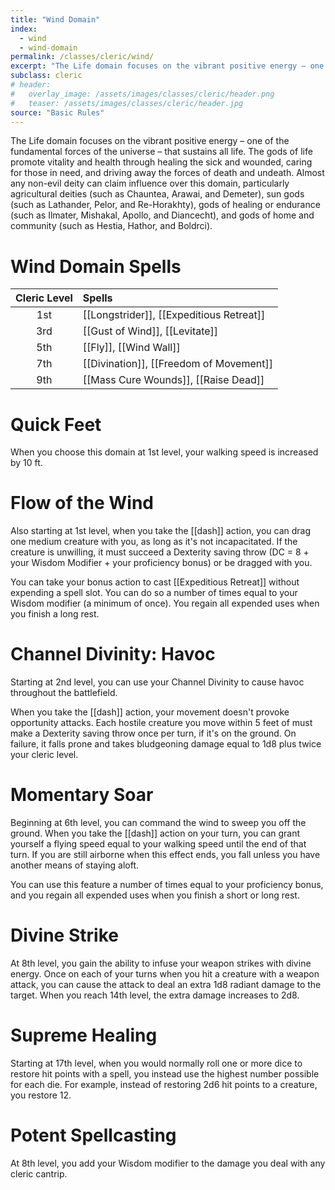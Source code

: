 ```yaml
---
title: "Wind Domain"
index:
  - wind
  - wind-domain
permalink: /classes/cleric/wind/
excerpt: "The Life domain focuses on the vibrant positive energy – one of the fundamental forces of the universe – that sustains all life. The gods of life promote vitality and health through healing the sick and wounded, caring for those in need, and driving away the forces of death and undeath."
subclass: cleric
# header:
#   overlay_image: /assets/images/classes/cleric/header.png
#   teaser: /assets/images/classes/cleric/header.jpg
source: "Basic Rules"
---
```

The Life domain focuses on the vibrant positive energy – one of the fundamental forces of the universe – that sustains all life. The gods of life promote vitality and health through healing the sick and wounded, caring for those in need, and driving away the forces of death and undeath. Almost any non-evil deity can claim influence over this domain, particularly agricultural deities (such as Chauntea, Arawai, and Demeter), sun gods (such as Lathander, Pelor, and Re-Horakhty), gods of healing or endurance (such as Ilmater, Mishakal, Apollo, and Diancecht), and gods of home and community (such as Hestia, Hathor, and Boldrci).

# Wind Domain Spells

| Cleric Level | Spells                              |
| :----------: | :---------------------------------- |
| 1st | [[Longstrider]], [[Expeditious Retreat]]             |
| 3rd | [[Gust of Wind]], [[Levitate]] |
| 5th |	[[Fly]], [[Wind Wall]]             |
| 7th | [[Divination]], [[Freedom of Movement]]        |
| 9th | [[Mass Cure Wounds]], [[Raise Dead]]         |

# Quick Feet
When you choose this domain at 1st level, your walking speed is increased by 10 ft.

# Flow of the Wind
Also starting at 1st level, when you take the [[dash]] action, you can drag one medium creature with you, as long as it's not incapacitated. If the creature is unwilling, it must succeed a Dexterity saving throw (DC = 8 + your Wisdom Modifier + your proficiency bonus) or be dragged with you.

You can take your bonus action to cast [[Expeditious Retreat]] without expending a spell slot. You can do so a number of times equal to your Wisdom modifier (a minimum of once). You regain all expended uses when you finish a long rest.

# Channel Divinity: Havoc
Starting at 2nd level, you can use your Channel Divinity to cause havoc throughout the battlefield.

When you take the [[dash]] action, your movement doesn't provoke opportunity attacks. Each hostile creature you move within 5 feet of must make a Dexterity saving throw once per turn, if it's on the ground. On failure, it falls prone and takes bludgeoning damage equal to 1d8 plus twice your cleric level. 

# Momentary Soar
Beginning at 6th level, you can command the wind to sweep you off the ground. When you take the [[dash]] action on your turn, you can grant yourself a flying speed equal to your walking speed until the end of that turn. If you are still airborne when this effect ends, you fall unless you have another means of staying aloft.

You can use this feature a number of times equal to your proficiency bonus, and you regain all expended uses when you finish a short or long rest.

# Divine Strike
At 8th level, you gain the ability to infuse your weapon strikes with divine energy. Once on each of your turns when you hit a creature with a weapon attack, you can cause the attack to deal an extra 1d8 radiant damage to the target. When you reach 14th level, the extra damage increases to 2d8.

# Supreme Healing
Starting at 17th level, when you would normally roll one or more dice to restore hit points with a spell, you instead use the highest number possible for each die. For example, instead of restoring 2d6 hit points to a creature, you restore 12.

# Potent Spellcasting
At 8th level, you add your Wisdom modifier to the damage you deal with any cleric cantrip.